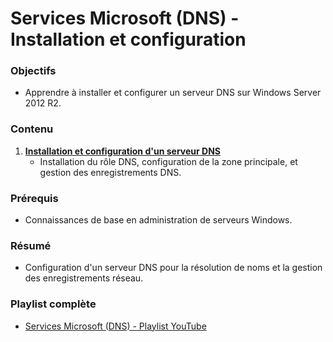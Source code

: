 # Services Microsoft (DNS) - Installation et configuration

### Objectifs
- Apprendre à installer et configurer un serveur DNS sur Windows Server 2012 R2.

### Contenu
1. **[Installation et configuration d'un serveur DNS](https://www.youtube.com/watch?v=FYlfNTnbpE4&list=PLxWRiLFX5B5ezpmuJ0IwV6dJa4kj7MQH0&ab_channel=KhalidBouriche)**
   - Installation du rôle DNS, configuration de la zone principale, et gestion des enregistrements DNS.

### Prérequis
- Connaissances de base en administration de serveurs Windows.

### Résumé
- Configuration d'un serveur DNS pour la résolution de noms et la gestion des enregistrements réseau.

### Playlist complète
- [Services Microsoft (DNS) - Playlist YouTube](https://www.youtube.com/playlist?list=PLxWRiLFX5B5ezpmuJ0IwV6dJa4kj7MQH0)
